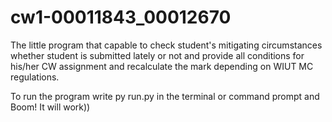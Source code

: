 # cw1-00011843_00012670
The little program that capable to check student's mitigating circumstances whether student is submitted lately or not and provide all conditions for his/her CW assignment and recalculate the mark depending on WIUT MC regulations. 

To run the program write py run.py in the terminal or command prompt and Boom! It will work))